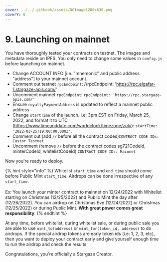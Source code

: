 ```yaml
---
cover: ../../.gitbook/assets/OGImage1200x630.png
coverY: 0
---
```


# 9. Launching on mainnet

You have thoroughly tested your contracts on testnet. The images and metadata reside on IPFS. You only need to change some values in `config.js` before launching on mainnet.&#x20;

* Change ACCOUNT INFO [i.e. "mnemonic" and public address "address"] to your mainnet account.
* Comment out testnet `rpcEndpoint`: //rpcEndpoint: 'https://rpc.elgafar-1.stargaze-apis.com/'
* Uncomment mainnet `rpcEndpoint`: `rpcEndpoint: 'https://rpc.stargaze-apis.com/'`
* Ensure `royaltyPaymentAddress` is updated to reflect a mainnet public address
* Change `startTime` of the launch. i.e: 3pm EST on Friday, March 25, 2022, and format it to UTC (https://www.timeanddate.com/worldclock/timezone/zulu): `startTime: '2022-03-25T19:00:00.000Z'`.
* Comment out (add `//` before all the contract codes)`CONTRACT CODE IDs: Castor Testnet`&#x20;
* Uncomment (remove `//` before the contract codes sg721CodeId, minterCodeId, whitelistCodeId) `CONTRACT CODE IDs: Mainnet`&#x20;

Now you're ready to deploy.&#x20;

{% hint style="info" %}
Whitelist `start_time` and `end_time` should come before Public Mint `start_time`. Airdrops can be done irrespective of any `start_time`.\
\
Ex: You launch your minter contract to mainnet on 12/24/2022 with Whitelist starting on Christmas (12/25/2022) and Public Mint the day after (12/26/2022). You can airdrop on Christmas Eve (12/24/2022) or Christmas (12/25/2022) or during Public Mint. **With great power comes great responsibility**.
{% endhint %}

At any time, before whitelist, during whitelist sale, or during public sale you are able to use `mint_to(address)` or `mint_for(token_id, address)` to do airdrops. If the special airdrop tokens are  early token ids (i.e: 1, 2, 3, etc), then you want to deploy your contract early and give yourself enough time to run the airdrop and check the results.

Congratulations, you're officially a Stargaze Creator.
